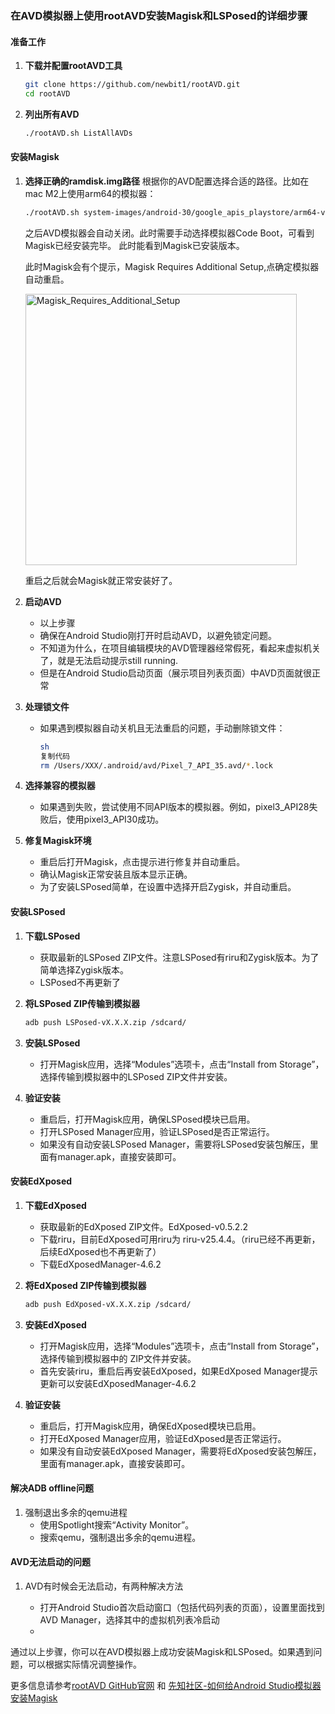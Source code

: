 ### 在AVD模拟器上使用rootAVD安装Magisk和LSPosed的详细步骤

#### 准备工作

1. **下载并配置rootAVD工具**

   ```bash
   git clone https://github.com/newbit1/rootAVD.git
   cd rootAVD
   ```

2. **列出所有AVD**

   ```bash
   ./rootAVD.sh ListAllAVDs
   ```

#### 安装Magisk

1. **选择正确的ramdisk.img路径** 根据你的AVD配置选择合适的路径。比如在mac M2上使用arm64的模拟器：

   ```bash
   ./rootAVD.sh system-images/android-30/google_apis_playstore/arm64-v8a/ramdisk.img
   ```

   之后AVD模拟器会自动关闭。此时需要手动选择模拟器Code Boot，可看到Magisk已经安装完毕。 此时能看到Magisk已安装版本。

   此时Magisk会有个提示，Magisk Requires Additional Setup,点确定模拟器自动重启。

   <img width="434" alt="Magisk_Requires_Additional_Setup" src="https://github.com/user-attachments/assets/845fb36a-ca51-476b-9526-afd76085374f">

   重启之后就会Magisk就正常安装好了。


   

3. **启动AVD**

   - 以上步骤
   - 确保在Android Studio刚打开时启动AVD，以避免锁定问题。
   - 不知道为什么，在项目编辑模块的AVD管理器经常假死，看起来虚拟机关了，就是无法启动提示still running.
   - 但是在Android Studio启动页面（展示项目列表页面）中AVD页面就很正常

4. **处理锁文件**

   - 如果遇到模拟器自动关机且无法重启的问题，手动删除锁文件：

     ```bash
     sh
     复制代码
     rm /Users/XXX/.android/avd/Pixel_7_API_35.avd/*.lock
     ```

5. **选择兼容的模拟器**

   - 如果遇到失败，尝试使用不同API版本的模拟器。例如，pixel3_API28失败后，使用pixel3_API30成功。

6. **修复Magisk环境**

   - 重启后打开Magisk，点击提示进行修复并自动重启。
   - 确认Magisk正常安装且版本显示正确。
   - 为了安装LSPosed简单，在设置中选择开启Zygisk，并自动重启。

#### 安装LSPosed

1. **下载LSPosed**

   - 获取最新的LSPosed ZIP文件。注意LSPosed有riru和Zygisk版本。为了简单选择Zygisk版本。
   - LSPosed不再更新了

2. **将LSPosed ZIP传输到模拟器**

   ```bash
   adb push LSPosed-vX.X.X.zip /sdcard/
   ```

3. **安装LSPosed**

   - 打开Magisk应用，选择“Modules”选项卡，点击“Install from Storage”，选择传输到模拟器中的LSPosed ZIP文件并安装。

4. **验证安装**

   - 重启后，打开Magisk应用，确保LSPosed模块已启用。
   - 打开LSPosed Manager应用，验证LSPosed是否正常运行。
   - 如果没有自动安装LSPosed Manager，需要将LSPosed安装包解压，里面有manager.apk，直接安装即可。

#### 安装EdXposed

1. **下载EdXposed**

   - 获取最新的EdXposed ZIP文件。EdXposed-v0.5.2.2
   - 下载riru，目前EdXposed可用riru为 riru-v25.4.4。（riru已经不再更新，后续EdXposed也不再更新了）
   - 下载EdXposedManager-4.6.2

2. **将EdXposed ZIP传输到模拟器**

   ```bash
   adb push EdXposed-vX.X.X.zip /sdcard/
   ```

3. **安装EdXposed**

   - 打开Magisk应用，选择“Modules”选项卡，点击“Install from Storage”，选择传输到模拟器中的 ZIP文件并安装。
   - 首先安装riru，重启后再安装EdXposed，如果EdXposed Manager提示更新可以安装EdXposedManager-4.6.2

4. **验证安装**

   - 重启后，打开Magisk应用，确保EdXposed模块已启用。
   - 打开EdXposed Manager应用，验证EdXposed是否正常运行。
   - 如果没有自动安装EdXposed Manager，需要将EdXposed安装包解压，里面有manager.apk，直接安装即可。

#### 解决ADB offline问题

1. 强制退出多余的qemu进程
   - 使用Spotlight搜索“Activity Monitor”。
   - 搜索qemu，强制退出多余的qemu进程。

#### AVD无法启动的问题

1. AVD有时候会无法启动，有两种解决方法

   - 打开Android Studio首次启动窗口（包括代码列表的页面），设置里面找到AVD Manager，选择其中的虚拟机列表冷启动
   - 

   

通过以上步骤，你可以在AVD模拟器上成功安装Magisk和LSPosed。如果遇到问题，可以根据实际情况调整操作。

更多信息请参考[rootAVD GitHub官网](https://github.com/newbit1/rootAVD) 和 [先知社区-如何给Android Studio模拟器安装Magisk](https://xz.aliyun.com/t/12476?time__1311=mqmhD5AKYKGIeDqGXg4CqxUG6947wPnvD&alichlgref=https%3A%2F%2Fwww.google.com%2F) 
